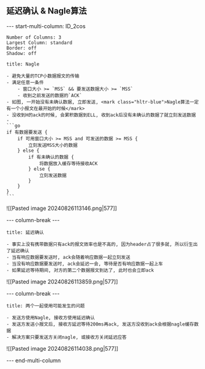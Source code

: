 ## 延迟确认 & Nagle算法

--- start-multi-column: ID_2cos
```column-settings
Number of Columns: 3
Largest Column: standard
Border: off
Shadow: off
```

~~~ad-primary
title: Nagle

- 避免大量的TCP小数据报文的传输
- 满足任意一条件
	- 窗口大小 >= `MSS` && 要发送数据大小 >= `MSS`
	- 收到之前发送的数据的`ACK`
- 如图, 一开始没有未确认数据, 立即发送, <mark class="hltr-blue">Nagle算法一定有一个小报文在最开始的时候</mark>
- 没收到H的ack的时候, 会累积数据到ELL, 收到ack后没有未确认的数据了就立刻发送数据
- 
```go
if 有数据要发送 {
    if 可用窗口大小 >= MSS and 可发送的数据 >= MSS {
    	立刻发送MSS大小的数据
    } else {
        if 有未确认的数据 {
            将数据放入缓存等待接收ACK
        } else {
            立刻发送数据
        }
    }
}
```
~~~
![[Pasted image 20240826113146.png|577]]

--- column-break ---

~~~ad-grey
title: 延迟确认

- 事实上没有携带数据只有ack的报文效率也是不高的, 因为header占了很多就, 所以衍生出了延迟确认
- 当有响应数据要发送时, ack会随着响应数据一起立刻发送
- 当没有响应数据要发送时, ack会延迟一会, 等待是否有响应数据一起上车
- 如果延迟等待期间, 对方的第二个数据报文到达了, 此时也会立即ack
~~~
![[Pasted image 20240826113859.png|577]]

--- column-break ---

~~~ad-success
title: 两个一起使用可能发生的问题

- 发送方使用Nagle, 接收方使用延迟确认
- 发送方发送小报文后, 接收方延迟等待200ms再ack, 发送方没收到ack会根据nagle缓存数据
- 解决方案只要发送方关闭nagle, 或接收方关闭延迟应答
~~~
![[Pasted image 20240826114038.png|577]]

--- end-multi-column
